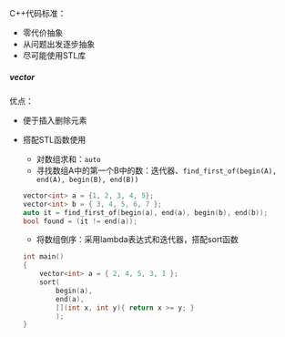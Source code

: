 C++代码标准：

- 零代价抽象
- 从问题出发逐步抽象
- 尽可能使用STL库

##### vector

优点：

- 便于插入删除元素

- 搭配STL函数使用

  - 对数组求和：`auto`
  - 寻找数组A中的第一个B中的数：迭代器、`find_first_of(begin(A), end(A), begin(B), end(B))`

  ```c++
  vector<int> a = {1, 2, 3, 4, 5};
  vector<int> b = { 3, 4, 5, 6, 7 };
  auto it = find_first_of(begin(a), end(a), begin(b), end(b));
  bool found = (it != end(a));
  ```

  - 将数组倒序：采用lambda表达式和迭代器，搭配sort函数

  ```c++
  int main()
  {
      vector<int> a = { 2, 4, 5, 3, 1 };
      sort(
          begin(a),
          end(a),
          [](int x, int y){ return x >= y; }
          );
  }
  ```

  



#### 